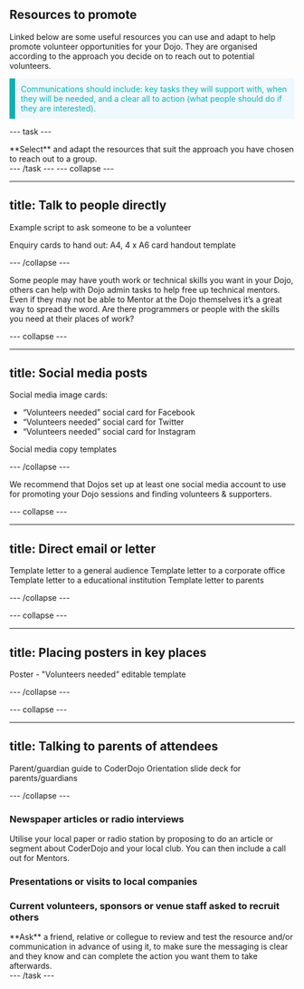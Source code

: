 ## Resources to promote

Linked below are some useful resources you can use and adapt to help promote volunteer opportunities for your Dojo. They are organised according to the approach you decide on to reach out to potential volunteers.

<p style="border-left: solid; border-width:10px; border-color: #0faeb0; background-color: aliceblue; padding: 10px;">
<span style="color: #0faeb0">Communications should include: key tasks they will support with, when they will be needed, and a clear all to action (what people should do if they are interested).
</p>

--- task ---
<div style="display: flex; flex-wrap: wrap">
<div style="flex-basis: 175px; flex-grow: 1">  
**Select** and adapt the resources that suit the approach you have chosen to reach out to a group.
</div>
</div>
--- /task ---
--- collapse ---

---
title: Talk to people directly
---

Example script to ask someone to be a volunteer

Enquiry cards to hand out:
A4, 4 x  A6 card handout template



--- /collapse ---

Some people may have youth work or technical  skills you want in your Dojo, others can help with Dojo admin tasks to help free up technical mentors.  Even if they may not be able to Mentor at the Dojo themselves it’s a great way to spread the word. Are there programmers or people with the skills you need at their places of work?

--- collapse ---

---
title: Social media posts
---

Social media image cards:
+ “Volunteers needed” social card for Facebook
+ “Volunteers needed” social card for Twitter
+ “Volunteers needed” social card for Instagram

Social media copy templates


--- /collapse ---

We recommend that Dojos set up at least one social media account to use for promoting your Dojo sessions and finding volunteers & supporters.

--- collapse ---

---
title: Direct email or letter
---

Template letter to a general audience
Template letter to a corporate office
Template letter to a educational institution
Template letter to parents

--- /collapse ---


--- collapse ---

---
title: Placing posters in key places
---
Poster - "Volunteers needed” editable template

--- /collapse ---

--- collapse ---

---
title: Talking to parents of attendees
---
Parent/guardian guide to CoderDojo
Orientation slide deck for parents/guardians

--- /collapse ---

### Newspaper articles or radio interviews

Utilise your local paper or radio station by proposing to do an article or segment about CoderDojo and your local club. You can then include a call out for Mentors.


### Presentations or visits to local companies


### Current volunteers, sponsors or venue staff asked to recruit others


<div style="display: flex; flex-wrap: wrap">
<div style="flex-basis: 175px; flex-grow: 1">  
**Ask** a friend, relative or collegue to review and test the resource and/or communication in advance of using it, to make sure the messaging is clear and they know and can complete the action you want them to take afterwards.
</div>
</div>
--- /task ---







